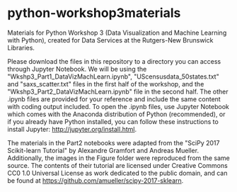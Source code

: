 # python-workshop3materials

Materials for Python Workshop 3 (Data Visualization and Machine Learning with Python), created for Data Services at the Rutgers-New Brunswick Libraries.

Please download the files in this repository to a directory you can access through Jupyter Notebook. We will be using the "Wkshp3_Part1_DataVizMachLearn.ipynb", "UScensusdata_50states.txt" and "saxs_scatter.txt" files in the first half of the workshop, and the "Wkshp3_Part2_DataVizMachLearn.ipynb" file in the second half. The other .ipynb files are provided for your reference and include the same content with coding output included. To open the .ipynb files, use Jupyter Notebook which comes with the Anaconda distribution of Python (recommended), or if you already have Python installed, you can follow these instructions to install Jupyter: http://jupyter.org/install.html.

The materials in the Part2 notebooks were adapted from the "SciPy 2017 Scikit-learn Tutorial" by Alexandre Gramfort and Andreas Mueller. Additionally, the images in the Figure folder were reproduced from the same source. The contents of their tutorial are licensed under Creative Commons CC0 1.0 Universal License as work dedicated to the public domain, and can be found at https://github.com/amueller/scipy-2017-sklearn.
